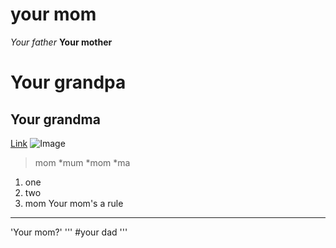 your mom
========

*Your father*
**Your mother**
# Your grandpa
## Your grandma
[Link](yourmom.com)
![Image](yourmom)
> mom
*mum
*mom
*ma
1.  one
2.  two
3.  mom
Your mom's a rule
---
'Your mom?'
'''
#your dad
'''
